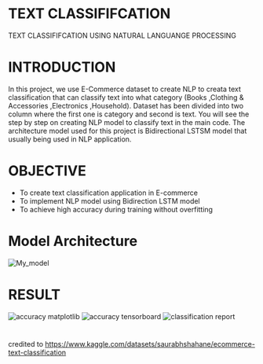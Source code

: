 # TEXT CLASSIFIFCATION
TEXT CLASSIFIFCATION USING NATURAL LANGUANGE PROCESSING

# INTRODUCTION
In this project, we use E-Commerce dataset to create NLP to creata text classification that can classify text into what category (Books ,Clothing & Accessories ,Electronics ,Household). Dataset has been divided into two column where the first one is category and second is
text. You will see the step by step on creating NLP model to classify text in the main code. The architecture model used for this project is Bidirectional LSTSM model that usually being used in NLP application.

# OBJECTIVE
- To create text classification application in E-commerce
- To implement NLP model using Bidirection LSTM model
- To achieve high accuracy during training without overfitting

# Model Architecture
![My_model](https://github.com/najmi-hisham/CAPSTONE-3-YPAI07/assets/69621770/c0cb9a4b-772a-429c-b4f6-b83255df82f9)

# RESULT
![accuracy matplotlib](https://github.com/najmi-hisham/CAPSTONE-3-YPAI07/assets/69621770/ffa6870a-1525-47de-992b-ccd1c991b68d "Accuracy Plotting using matplotlib")
![accuracy tensorboard](https://github.com/najmi-hisham/CAPSTONE-3-YPAI07/assets/69621770/635c3bfd-6da4-4590-87f7-09aff0e454e2 "Accuracy Plot using Tensorboard")
![classification report](https://github.com/najmi-hisham/CAPSTONE-3-YPAI07/assets/69621770/3074ac64-d30f-4e27-9b23-47ed85c8704d "Classification Report")

#
credited to https://www.kaggle.com/datasets/saurabhshahane/ecommerce-text-classification
#




